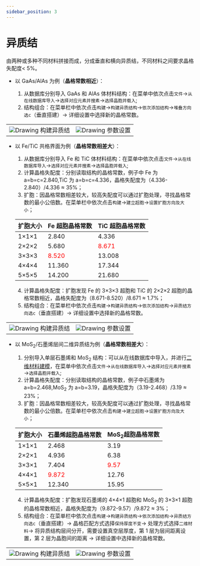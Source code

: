 ```yaml
---
sidebar_position: 3
---
```


# 异质结

由两种或多种不同材料拼接而成，分成垂直和横向异质结，不同材料之间要求晶格失配度$<$ 5%。

- 以 GaAs/AlAs 为例（**晶格常数相近**）：

  1. 从数据库分别导入 GaAs 和 AlAs 体材料结构：在菜单中依次点击`文件`→`从在线数据库导入`→`选择对应元素并搜素`→`选择晶胞并载入`;
  2. 结构组合：在菜单栏中依次点击`构建`→`构建异质结构`→`依次添加结构`→`堆叠方向选c`（垂直搭建）→ 详细设置中选择新的晶格常数。

<table><tr>
    <td> 
        <center>
            <img src={require('../nested/qstudio_example_hetero1.png').default} alt="Drawing" />
            <font>构建异质结</font>
        </center>
    </td>
    <td> 
        <center>
            <img src={require('../nested/qstudio_example_hetero2.png').default} alt="Drawing" />
            <font>参数设置</font>
        </center>
    </td>
</tr></table>

- 以 Fe/TiC 共格界面为例（**晶格常数相差大**）：

  1. 从数据库分别导入 Fe 和 TiC 体材料结构：在菜单中依次点击`文件`→`从在线数据库导入`→`选择对应元素并搜素`→`选择晶胞并载入`;
  2. 计算晶格失配度：分别读取结构的晶格常数，例子中 Fe 为 a=b=c=2.840,TiC 为 a=b=c=4.336，晶格失配度为（4.336-2.840）/4.336 ≈ 35%；
  3. 扩胞：因晶格常数相差较大，较高失配度可以通过扩胞处理，寻找晶格常数的最小公倍数。在菜单栏中依次点击`构建`→`建立超胞`→`设置扩胞方向及大小`；

  | 扩胞大小 | Fe 超胞晶格常数                | TiC 超胞晶格常数               |
  | -------- | ------------------------------ | ------------------------------ |
  | 1×1×1    | 2.840                          | 4.336                          |
  | 2×2×2    | 5.680                          | <font color='red'>8.671</font> |
  | 3×3×3    | <font color='red'>8.520</font> | 13.008                         |
  | 4×4×4    | 11.360                         | 17.344                         |
  | 5×5×5    | 14.200                         | 21.680                         |

  4. 计算晶格失配度：扩胞发现 Fe 的 3×3×3 超胞和 TiC 的 2×2×2 超胞的晶格常数相近，晶格失配度为（8.671-8.520）/8.671 ≈ 1.7%；
  5. 结构组合：在菜单栏中依次点击`构建`→`构建异质结构`→`依次添加结构`→`异质结方向选c`（垂直搭建）→ 详细设置中选择新的晶格常数。

<table><tr>
    <td> 
        <center>
            <img src={require('../nested/qstudio_example_hetero3.png').default} alt="Drawing" />
            <font>构建异质结</font>
        </center>
    </td>
    <td> 
        <center>
            <img src={require('../nested/qstudio_example_hetero4.png').default} alt="Drawing" />
            <font>参数设置</font>
        </center>
    </td>
</tr></table>

- 以 MoS<sub>2</sub>/石墨烯层间二维异质结为例（**晶格常数相差大**）：

  1. 分别导入单层石墨烯和 MoS<sub>2</sub> 结构：可以从在线数据库中导入，并进行[二维材料建模](./qstudio_example_2d.md)，在菜单中依次点击`文件`→`从在线数据库导入`→`选择对应元素并搜素`→`选择晶胞并载入`;
  2. 计算晶格失配度：分别读取结构的晶格常数，例子中石墨烯为 a=b=2.468,MoS<sub>2</sub> 为 a=b=3.19，晶格失配度为（3.19-2.468）/3.19 ≈ 23%；
  3. 扩胞：因晶格常数相差较大，较高失配度可以通过扩胞处理，寻找晶格常数的最小公倍数。在菜单栏中依次点击`构建`→`建立超胞`→`设置扩胞方向及大小`；

  | 扩胞大小 | 石墨烯超胞晶格常数             | MoS<sub>2</sub>超胞晶格常数   |
  | -------- | ------------------------------ | ----------------------------- |
  | 1×1×1    | 2.468                          | 3.19                          |
  | 2×2×1    | 4.936                          | 6.38                          |
  | 3×3×1    | 7.404                          | <font color='red'>9.57</font> |
  | 4×4×1    | <font color='red'>9.872</font> | 12.76                         |
  | 5×5×1    | 12.340                         | 15.95                         |

  4. 计算晶格失配度：扩胞发现石墨烯的 4×4×1 超胞和 MoS<sub>2</sub> 的 3×3×1 超胞的晶格常数相近，晶格失配度为（9.872-9.57）/9.872 ≈ 3%；
  5. 结构组合：在菜单栏中依次点击`构建`→`构建异质结构`→`依次添加结构`→`异质结方向选c`（垂直搭建）→ 晶格匹配方式选择`保持厚度不变`→ 处理方式选择`二维材料`→ 将异质结构层间分开，需要设置真空层厚度，第 1 层为层间距离设置，第 2 层为晶胞间的距离 → 详细设置中选择新的晶格常数。

<table><tr>
    <td> 
        <center>
            <img src={require('../nested/qstudio_example_hetero5.png').default} alt="Drawing" />
            <font>构建异质结</font>
        </center>
    </td>
    <td> 
        <center>
            <img src={require('../nested/qstudio_example_hetero6.png').default} alt="Drawing" />
            <font>参数设置</font>
        </center>
    </td>
</tr></table>
